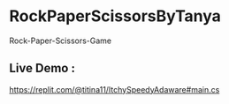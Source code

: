 # RockPaperScissorsByTanya
Rock-Paper-Scissors-Game

## Live Demo : 

https://replit.com/@titina11/ItchySpeedyAdaware#main.cs
